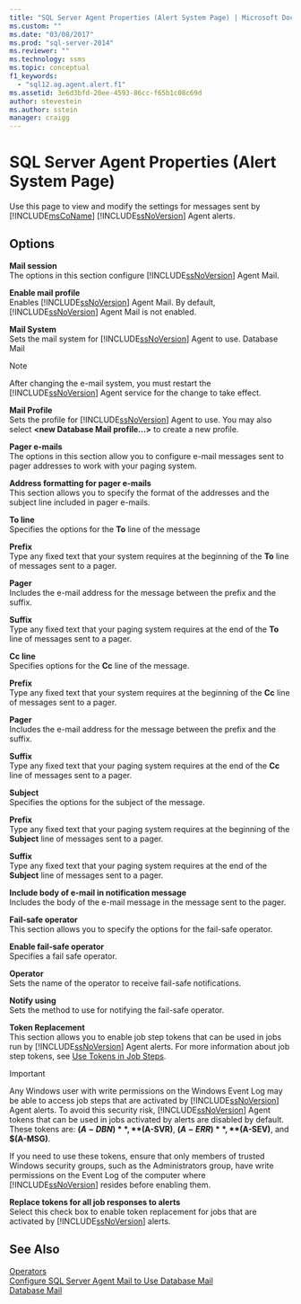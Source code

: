 ```yaml
---
title: "SQL Server Agent Properties (Alert System Page) | Microsoft Docs"
ms.custom: ""
ms.date: "03/08/2017"
ms.prod: "sql-server-2014"
ms.reviewer: ""
ms.technology: ssms
ms.topic: conceptual
f1_keywords: 
  - "sql12.ag.agent.alert.f1"
ms.assetid: 3e6d3bfd-20ee-4593-86cc-f65b1c08c69d
author: stevestein
ms.author: sstein
manager: craigg
---
```

# SQL Server Agent Properties (Alert System Page)
  Use this page to view and modify the settings for messages sent by [!INCLUDE[msCoName](../../includes/msconame-md.md)] [!INCLUDE[ssNoVersion](../../includes/ssnoversion-md.md)] Agent alerts.  
  
## Options  
 **Mail session**  
 The options in this section configure [!INCLUDE[ssNoVersion](../../includes/ssnoversion-md.md)] Agent Mail.  
  
 **Enable mail profile**  
 Enables [!INCLUDE[ssNoVersion](../../includes/ssnoversion-md.md)] Agent Mail. By default, [!INCLUDE[ssNoVersion](../../includes/ssnoversion-md.md)] Agent Mail is not enabled.  
  
 **Mail System**  
 Sets the mail system for [!INCLUDE[ssNoVersion](../../includes/ssnoversion-md.md)] Agent to use. Database Mail  
  
> [!NOTE]  
>  After changing the e-mail system, you must restart the [!INCLUDE[ssNoVersion](../../includes/ssnoversion-md.md)] Agent service for the change to take effect.  
  
 **Mail Profile**  
 Sets the profile for [!INCLUDE[ssNoVersion](../../includes/ssnoversion-md.md)] Agent to use. You may also select **\<new Database Mail profile...>** to create a new profile.  
  
 **Pager e-mails**  
 The options in this section allow you to configure e-mail messages sent to pager addresses to work with your paging system.  
  
 **Address formatting for pager e-mails**  
 This section allows you to specify the format of the addresses and the subject line included in pager e-mails.  
  
 **To line**  
 Specifies the options for the **To** line of the message  
  
 **Prefix**  
 Type any fixed text that your system requires at the beginning of the **To** line of messages sent to a pager.  
  
 **Pager**  
 Includes the e-mail address for the message between the prefix and the suffix.  
  
 **Suffix**  
 Type any fixed text that your paging system requires at the end of the **To** line of messages sent to a pager.  
  
 **Cc line**  
 Specifies options for the **Cc** line of the message.  
  
 **Prefix**  
 Type any fixed text that your system requires at the beginning of the **Cc** line of messages sent to a pager.  
  
 **Pager**  
 Includes the e-mail address for the message between the prefix and the suffix.  
  
 **Suffix**  
 Type any fixed text that your paging system requires at the end of the **Cc** line of messages sent to a pager.  
  
 **Subject**  
 Specifies the options for the subject of the message.  
  
 **Prefix**  
 Type any fixed text that your paging system requires at the beginning of the **Subject** line of messages sent to a pager.  
  
 **Suffix**  
 Type any fixed text that your paging system requires at the end of the **Subject** line of messages sent to a pager.  
  
 **Include body of e-mail in notification message**  
 Includes the body of the e-mail message in the message sent to the pager.  
  
 **Fail-safe operator**  
 This section allows you to specify the options for the fail-safe operator.  
  
 **Enable fail-safe operator**  
 Specifies a fail safe operator.  
  
 **Operator**  
 Sets the name of the operator to receive fail-safe notifications.  
  
 **Notify using**  
 Sets the method to use for notifying the fail-safe operator.  
  
 **Token Replacement**  
 This section allows you to enable job step tokens that can be used in jobs run by [!INCLUDE[ssNoVersion](../../includes/ssnoversion-md.md)] Agent alerts. For more information about job step tokens, see [Use Tokens in Job Steps](use-tokens-in-job-steps.md).  
  
> [!IMPORTANT]  
>  Any Windows user with write permissions on the Windows Event Log may be able to access job steps that are activated by [!INCLUDE[ssNoVersion](../../includes/ssnoversion-md.md)] Agent alerts. To avoid this security risk, [!INCLUDE[ssNoVersion](../../includes/ssnoversion-md.md)] Agent tokens that can be used in jobs activated by alerts are disabled by default. These tokens are: **$(A-DBN)**, **$(A-SVR)**, **$(A-ERR)**, **$(A-SEV)**, and **$(A-MSG)**.  
>   
>  If you need to use these tokens, ensure that only members of trusted Windows security groups, such as the Administrators group, have write permissions on the Event Log of the computer where [!INCLUDE[ssNoVersion](../../includes/ssnoversion-md.md)] resides before enabling them.  
  
 **Replace tokens for all job responses to alerts**  
 Select this check box to enable token replacement for jobs that are activated by [!INCLUDE[ssNoVersion](../../includes/ssnoversion-md.md)] alerts.  
  
## See Also  
 [Operators](operators.md)   
 [Configure SQL Server Agent Mail to Use Database Mail](../../relational-databases/database-mail/configure-sql-server-agent-mail-to-use-database-mail.md)   
 [Database Mail](../../relational-databases/database-mail/database-mail.md)  
  
  
